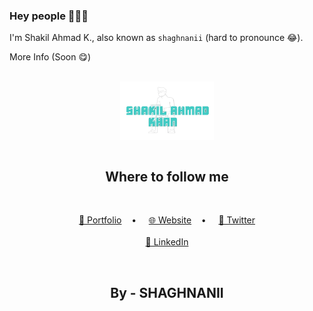 ### Hey people 👋👋👋

I'm Shakil Ahmad K., also known as `shaghnanii` (hard to pronounce 😂).

More Info (Soon 😋)

<br>
<div align="center">
  <a href="https://shaghnanii.github.io/music-app" target="blank">
    <picture>
      <source srcset="https://github.com/shaghnanii/shaghnanii/blob/main/images/logo.png" media="(prefers-color-scheme: dark)">
      <img align="center" width="150px" alt="MYLOGO" src="https://github.com/shaghnanii/shaghnanii/blob/main/images/logo.png">
    </picture>
  </a>
</div>

<br>

<h2 align="center">Where to follow me</h2>
<br>


<p align="center">
  <a href="https://shaghnanii.github.io/music-app" target="_blank">🤵 Portfolio</a>&nbsp;&nbsp;&nbsp;&nbsp;•&nbsp;&nbsp;&nbsp;&nbsp;
  <a href="https://shaghnanii.github.io/music-app" target="_blank">🌐 Website</a>&nbsp;&nbsp;&nbsp;&nbsp;•&nbsp;&nbsp;&nbsp;&nbsp;
  <a href="https://twitter.com/shaghnanii" target="_blank">🦆 Twitter</a>
  <br><br>
  <a href="https://www.linkedin.com/in/shaghnanii/" target="_blank">🏸 LinkedIn</a>
</p>



<br>

<h2 align="center">By - SHAGHNANII</h2>
